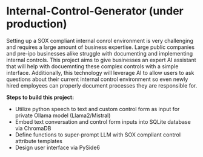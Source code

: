 # Internal-Control-Generator (under production)
Setting up a SOX compliant internal conrol environment is very challenging and requires a large amount of business expertise. Large public companies and pre-ipo businesses alike struggle with documenting and implementing internal controls. This project aims to give businesses an expert AI assistant that will help with docuemnting these complex controls with a simple interface. Additionally, this technology will leverage AI to allow users to ask questions about their current internal control environment so even newly hired employees can properly document processes they are responsible for. 

**Steps to build this project:**
- Utilize python speech to text and custom control form as input for private Ollama model (Llama2/Mistral)
- Embed text conversation and control form inputs into SQLite database via ChromaDB
- Define functions to super-prompt LLM with SOX compliant control attribute templates
- Design user interface via PySide6
